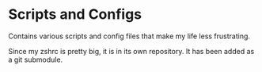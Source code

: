 # Scripts and Configs

Contains various scripts and config files that make my life less frustrating.

Since my zshrc is pretty big, it is in its own repository. It has been added as a git submodule.
